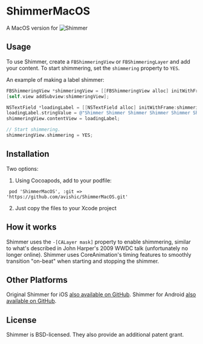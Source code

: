 # ShimmerMacOS

A MacOS version for ![Shimmer](https://github.com/facebook/Shimmer)

## Usage
To use Shimmer, create a `FBShimmeringView` or `FBShimmeringLayer` and add your content. To start shimmering, set the `shimmering` property to `YES`.

An example of making a label shimmer:

```objective-c
FBShimmeringView *shimmeringView = [[FBShimmeringView alloc] initWithFrame:self.view.bounds];
[self.view addSubview:shimmeringView];

NSTextField *loadingLabel = [[NSTextField alloc] initWithFrame:shimmeringView.bounds];
loadingLabel.stringValue = @"Shimmer Shimmer Shimmer Shimmer Shimmer Shimmer Shimmer";
shimmeringView.contentView = loadingLabel;

// Start shimmering.
shimmeringView.shimmering = YES;

```

## Installation
Two options:
1. Using Cocoapods, add to your podfile:
```
 pod 'ShimmerMacOS', :git => 'https://github.com/avishic/ShimmerMacOS.git'
```
2. Just copy the files to your Xcode project

## How it works
Shimmer uses the `-[CALayer mask]` property to enable shimmering, similar to what's described in John Harper's 2009 WWDC talk (unfortunately no longer online). Shimmer uses CoreAnimation's timing features to smoothly transition "on-beat" when starting and stopping the shimmer.

## Other Platforms

Original Shimmer for iOS [also available on GitHub](https://github.com/facebook/Shimmer).
Shimmer for Android [also available on GitHub](https://github.com/facebook/shimmer-android).

## License
Shimmer is BSD-licensed. They also provide an additional patent grant.
